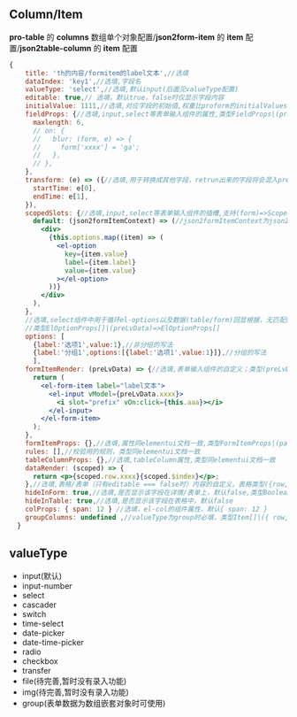 <!--
 * @Author: zoufengfan
 * @Date: 2022-06-15 16:37:32
 * @LastEditTime: 2022-07-04 16:34:08
 * @LastEditors: zoufengfan
-->

## Column/Item

**pro-table** 的 **columns** 数组单个对象配置/**json2form-item** 的 **item** 配置/**json2table-column** 的 **item** 配置

```jsx
{
    title: 'th的内容/formitem的label文本',//选填
    dataIndex: 'key1',//选填,字段名
    valueType: 'select',//选填,默认input(后面见valueType配置)
    editable: true,// 选填，默认true，false时仅显示字段内容
    initialValue: 1111,//选填,对应字段的初始值,权重比proform的initialValues的高
    fieldProps: {//选填,input,select等表单输入组件的属性,类型FieldProps|(preLvData)=>FieldProps
      maxlength: 6,
      // on: {
      //   blur: (form, e) => {
      //     form['xxxx'] = 'ga';
      //   },
      // },
    },
    transform: (e) => ({//选填,用于转换成其他字段，retrun出来的字段将会混入preLvData中
      startTime: e[0],
      endTime: e[1],
    }),
    scopedSlots: {//选填,input,select等表单输入组件的插槽,支持(form)=>ScopedSlots类型
      default: (json2formItemContext) => (//json2formItemContext为json2formItem组件的this，提供单独校验方法validate
        <div>
          {this.options.map((item) => (
            <el-option
              key={item.value}
              label={item.label}
              value={item.value}
            ></el-option>
          ))}
        </div>
      ),
    },
    //选填,select组件中用于循环el-options以及数据(table/form)回显根据，无匹配则直接显示数据。
    //类型ElOptionProps[]|(preLvData)=>ElOptionProps[]
    options: [
      {label:'选项1',value:1},//非分组的写法
      {label:'分组1',options:[{label:'选项1',value:1}]},//分组的写法
      ],
    formItemRender: (preLvData) => {//选填,表单输入组件的自定义；类型(preLvData,model,prop)=>Dom，当此item为group子集时，可根据prop找index值
      return (
        <el-form-item label="label文本">
          <el-input vModel={preLvData.xxxx}>
            <i slot="prefix" vOn:click={this.aaa}></i>
          </el-input>
        </el-form-item>
      );
    },
    formItemProps: {},//选填,属性同elementui文档一致,类型FormItemProps|(parentData)=>FormItemProps
    rules: [],//校验用的规则，类型同elementui文档一致
    tableColumnProps: {},//选填,tableColumn属性,类型同elementui文档一致
    dataRender: (scoped) => {
      return <p>{scoped.row.xxxx}{scoped.$index}</p>;
    },//选填,表格/表单（只有editable === false时）内容的自定义，表格类型({row,$index})=>Dom，表单类型(preLvData)=>Dom
    hideInForm: true,//选填,是否显示该字段在详情/表单上，默认false,类型Boolean|(parentData)=>Boolean
    hideInTable: true,//选填,是否显示该字段在表格中，默认false
    colProps: { span: 12 } //选填，el-col的组件属性，默认{ span: 12 }
    groupColumns: undefined ,//valueType为group时必填，类型Item[]|({ row, index })=>Item[]
  }
```

## valueType

- input(默认)
- input-number
- select
- cascader
- switch
- time-select
- date-picker
- date-time-picker
- radio
- checkbox
- transfer
- file(待完善,暂时没有录入功能)
- img(待完善,暂时没有录入功能)
- group(表单数据为数组嵌套对象时可使用)
